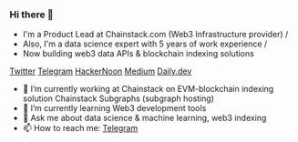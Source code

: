 ### Hi there 👋

- I'm a Product Lead at Chainstack.com (Web3 Infrastructure provider) /
- Also, I'm a data science expert with 5 years of work experience /
- Now building web3 data APIs & blockchain indexing solutions

[Twitter](https://twitter.com/balakhonoff)
[Telegram](https://t.me/kirill_balakhonov)
[HackerNoon](https://hackernoon.com/u/balakhonoff)
[Medium](https://medium.com/@balakhonoff_47314)
[Daily.dev](https://app.daily.dev/balakhonoff)


- 🔭 I’m currently working at Chainstack on EVM-blockchain indexing solution Chainstack Subgraphs (subgraph hosting)
- 🌱 I’m currently learning Web3 development tools
- 💬 Ask me about data science & machine learning, web3 indexing
- 📫 How to reach me: [Telegram](https://t.me/kirill_balakhonov)


